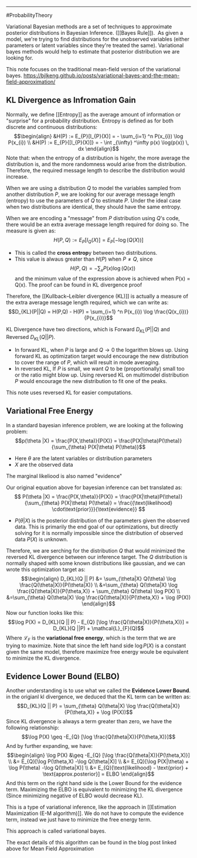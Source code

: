 ----
#ProbabilityTheory 

Variational Bayesian methods are a set of techniques to approximate posterior distributions in Bayesian Inference. ([[Bayes Rule]]).  As given a model, we're trying to find distributions for the unobserved variables (either parameters or latent variables since they're treated the same). Variational bayes methods would help to estimate that posterior distribution we are looking for.

This note focuses on the traditional mean-field version of the variational bayes.
https://bjlkeng.github.io/posts/variational-bayes-and-the-mean-field-approximation/ 

## KL Divergence as Infromation Gain

Normally, we define [[Entropy]] as the average amount of information or "surprise" for a probability distribution. Entropy is defined as for both discrete and continuous distributions: $$\begin{align}
&H(P) := E_{P}[I_{P}(X)] = - \sum_{i=1} ^n P(x_{i}) \log P(x_{i}) \\
&H(P) := E_{P}{[I_{P}(X)]} = - \int _{\infty} ^\infty p(x) \log(p(x)) \, dx 
\end{align}$$
Note that: when the entropy of a distribution is higehr, the more average the distribution is, and the more randomness would arise from the distribution. Therefore, the required message length to describe the distribution would increase. 

When we are using a distribution $Q$ to model the variables sampled from another distribution $P$, we are looking for our average message length (entropy) to use the parameters of $Q$ to estimate $P$. Under the ideal case when two distributions are identical, they should have the same entropy. 

When we are encoding a "message" from $P$ distribution using $Q$'s code, there would be an extra average message length required for doing so. The measure is given as:
$$H(P,Q) := E_{P}[I_{Q}(X)] = E_{P}[-\log(Q(X))]$$
- This is called the **cross entrop**y between two distributions. 
- This value is alwaus greater than $H(P)$ when $P \neq Q$, since $$H(P,Q) = - \sum_{x} P(x) \log ( Q(x))$$
and the minimum value of the expression above is achieved when P(x) = Q(x). The proof can be found in KL divergence proof

Therefore, the [[Kullback–Leibler divergence (KL)]] is actually a measure of the extra average message length required, which we can write as:
$$D_{KL}(P||Q) = H(P,Q) - H(P) = \sum_{i=1} ^n P(x_{i}) \log \frac{Q(x_{i})}{P(x_{i})}$$

KL Divergence have two directions, which is Forward $D_{KL}(P||Q)$ and Reversed $D_{KL}(Q||P)$. 

- In forward KL, when $P$ is large and $Q\to 0$ the logarithm blows up. Using forward KL as optimization target would encourage the new distribution to cover the range of $P$, which will result in mode averaging. 
- In reversed KL, If $P$ is small, we want $Q$ to be (proportionally) small too or the ratio might blow up. Using reversed KL on multimodel distribution $P$ would encourage the new distribution to fit one of the peaks.

This note uses reversed KL for easier computations.

## Variational Free Energy

In a standard bayesian inference problem, we are looking at the following problem:
$$p(\theta |X) = \frac{P(X,\theta)}{P(X)} = \frac{P(X|\theta)P(\theta)}{\sum_{\theta} P(X|\theta) P(\theta)}$$
- Here $\theta$ are the  latent variables or distribution parameters
- $X$ are the observed data 

The marginal likeliood is also named "evidence"

Our original equation above for bayesian inference can bet translated as: $$
P(\theta |X) = \frac{P(X,\theta)}{P(X)} = \frac{P(X|\theta)P(\theta)}{\sum_{\theta} P(X|\theta) P(\theta)} = \frac{{\text{likelihood} \cdot\text{prior}}}{\text{evidence}}
$$
- $P(\theta|X)$ is the posterior distribution of the parameters given the observed data. This is primarily the end goal of our optimizations, but directly solving for it is normally impossible since the distribution of observed data $P(X)$ is unknown.

Therefore, we are serching for the distribution $Q$ that would minimized the reversed KL divergence between our inference target. The $Q$ distribution is normally shaped with some known distributions like gaussian, and we can wrote this optimization target as:
$$\begin{align}
D_{KL}(Q || P) &= \sum_{\theta|X} Q(\theta) \log \frac{Q(\theta|X)}{P(\theta|X)} \\
&=\sum_{\theta} Q(\theta|X) \log \frac{Q(\theta|X)}{P(\theta,X)} + \sum_{\theta} Q(\theta) \log  P(X) \\
&=\sum_{\theta} Q(\theta|X) \log \frac{Q(\theta|X)}{P(\theta,X)} + \log (P(X))
\end{align}$$
Now our function looks like this:
$$\log P(X) = D_{KL}(Q || P) - E_{Q} [\log \frac{Q(\theta|X)}{P(\theta,X)}] = D_{KL}(Q ||P) + \mathcal{L}_{F}(Q)$$
Where $\mathcal{L}_{F}$ is the **variational free energy**, which is the term that we are trying to maximize. Note that since the left hand side $\log P(X)$ is a constant given the same model, therefore maximize free energy woule be equivalent to minimize the KL divergence. 

## Evidence Lower Bound (ELBO)

Another understanding is to use what we called the **Evidence Lower Bound**. in the origianl kl divergence, we deduced that the KL term can be written as: $$D_{KL}(Q || P) = \sum_{\theta} Q(\theta|X) \log \frac{Q(\theta|X)}{P(\theta,X)} + \log (P(X))$$
Since KL divergence is always a term greater than zero, we have the following relationship:
$$\log P(X) \geq -E_{Q} [\log \frac{Q(\theta|X)}{P(\theta,X)}]$$
And by further expanding, we have:
$$\begin{align}
\log P(X) &\geq -E_{Q} [\log \frac{Q(\theta|X)}{P(\theta,X)}] \\
&= E_{Q}[\log P(\theta,X) -\log Q(\theta|X)] \\
&= E_{Q}[\log P(X|\theta) + \log P(\theta) -\log Q(\theta|X)] \\
&= E_{Q}[\text{likelihood} - \text{prior} + \text{approx.posterior}] = ELBO
\end{align}$$
And this term on the right hand side is the Lower Bound for the evidence term. Maximizing the ELBO is equivalent to minimizing the KL divergence (Since minimizing negative of ELBO would decrease KL).

This is a type of variational inference, like the approach in [[Estimation Maximization (E-M algorithm)]]. We do not have to compute the evidence term, instead we just have to minimize the free energy term. 

This approach is called variational bayes. 

The exact details of this algorithm can be found in the blog post linked above for Mean Field Approximation





